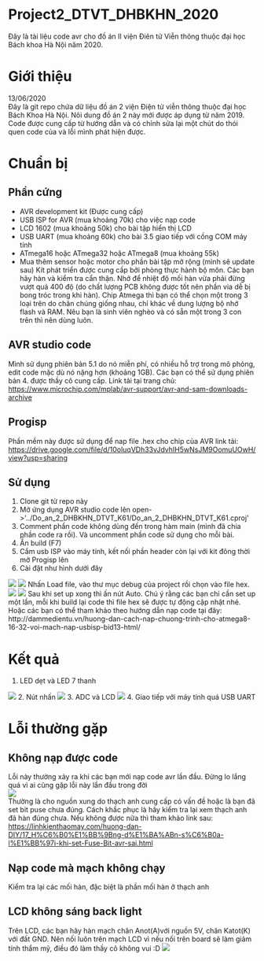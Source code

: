 # Project2_DTVT_DHBKHN_2020
 Đây là tài liệu code avr cho đồ án II viện Điên tử Viễn thông thuộc đại học Bách khoa Hà Nội năm 2020.
# Giới thiệu
 13/06/2020  
Đây là git repo chứa dữ liệu đồ án 2 viện Điện tử viễn thông thuộc đại học Bách Khoa Hà Nội. Nôi dung đồ án 2 này mới được áp dụng từ năm 2019. 
 Code được cung cấp từ hướng dẫn và có chỉnh sửa lại một chút do thói quen code của và lỗi mình phát hiện được.
# Chuẩn bị
## Phần cứng 
- AVR development kit (Được cung cấp)
- USB ISP for AVR (mua khoảng 70k) cho việc nạp code
- LCD 1602 (mua khoảng 50k) cho bài tập hiển thị LCD
- USB UART (mua khoảng 60k) cho bài 3.5 giao tiếp với cồng COM máy tính
- ATmega16 hoặc ATmega32 hoặc ATmega8  (mua khoảng 55k)
- Mua thêm sensor hoặc motor cho phần bài tập mở rộng (mình sẽ update sau)
Kít phát triển được cung cấp bởi phòng thực hành bộ môn. Các bạn hãy hàn và kiểm tra cẩn thận. Nhớ để nhiệt độ mối hàn vừa phải đừng vượt quá 400 độ (do chất lượng PCB không được tốt nên phần via dễ bị bong tróc trong khi hàn). 
 Chip Atmega thì bạn có thể chọn một trong 3 loại trên do chân chúng giống nhau, chỉ khác về dung lượng bộ nhớ flash và RAM. Nêu bạn là sinh viên nghèo và có sẵn một trong 3 con trên thì nên dùng luôn.  
 
## AVR studio code 
 Mình sử dụng phiên bản 5.1 do nó miễn phí, có nhiều hỗ trợ trong mô phỏng, edit code mặc dù nó nặng hơn (khoảng 1GB). Các bạn có thể sử dụng phiên bản 4. được thầy cô cung cấp.
 Link tải tại trang chủ:
 https://www.microchip.com/mplab/avr-support/avr-and-sam-downloads-archive

## Progisp
 Phần mềm này được sử dụng để nap file .hex cho chip của AVR
 link tải:
https://drive.google.com/file/d/10oluqVDh33vJdvhIH5wNsJM9OomuUOwH/view?usp=sharing
 
## Sử dụng
1. Clone git từ repo này
2. Mở ứng dụng AVR studio code lên open->'../Do_an_2_DHBKHN_DTVT_K61/Do_an_2_DHBKHN_DTVT_K61.cproj'
3. Comment phần code không dùng đến trong hàm main (mình đã chia phần code ra rồi). Và uncomment phần code sử dụng cho mỗi bài.
4. Ấn build (F7) 
5. Cắm usb ISP vào máy tính, kết nối phần header còn lại với kit đông thời mở Progisp lên
6. Cài đặt như hình dưới đây
<img src='photos/napcode.jpg'>
<img src='photos/napcode2.jpg'>  
Nhấn Load file, vào thư mục debug của project rồi chọn vào file hex.  
<img src='photos/load.jpg'>
<img src='photos/code.jpg'>
Sau khi set up xong thì ấn nút Auto. Chú ý rằng các bạn chỉ cần set up một lần, mỗi khi build lại code thì file hex sẽ được tự động cập nhật nhé.
Hoặc các bạn có thể tham khảo theo hướng dẫn nạp code tại đây: http://dammedientu.vn/huong-dan-cach-nap-chuong-trinh-cho-atmega8-16-32-voi-mach-nap-usbisp-bid13-html/

# Kết quả
1. LED dẹt và LED 7 thanh
<img src="photos/2.jpg">
2. Nút nhấn
<img src="photos/1.jpg">
3. ADC và LCD
<img src="photos/3.jpg">
4. Giao tiếp với máy tính quá USB UART

# Lỗi thường gặp
## Không nạp được code
Lỗi này thường xảy ra khi các bạn mới nạp code avr lần đầu. Đừng lo lắng quá vì ai cũng gặp lỗi này lần đầu trong đời  
<img src='photos/loi.png'>  
Thường là cho nguồn xung do thạch anh cung cấp có vấn đề hoặc là bạn đã set bit puse chưa đúng. Cách khắc phục là hãy kiểm tra lại xem thạch anh đã hàn đúng chưa. Nếu không được nữa thì tham khảo link sau: https://linhkienthaomay.com/huong-dan-DIY/17_H%C6%B0%E1%BB%9Bng-d%E1%BA%ABn-s%C6%B0a-l%E1%BB%97i-khi-set-Fuse-Bit-avr-sai.html

## Nạp code mà mạch không chạy
 Kiểm tra lại các mối hàn, đặc biệt là phần mối hàn ở thạch anh
## LCD không sáng back light
Trên LCD, các bạn hãy hàn mạch chân Anot(A)với nguồn 5V, chân Katot(K) với đất GND. Nên nối luôn trên mạch LCD vì nếu nối trên board sẽ làm giảm tính thẩm mỹ, điều đó làm thầy cô không vui :D 
<img src="photos/lcd.jpg">

